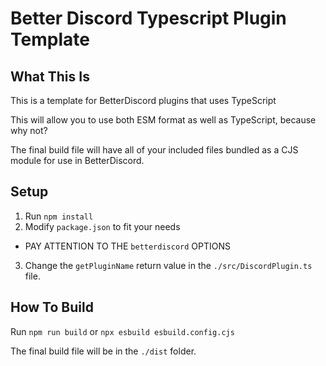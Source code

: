# Better Discord Typescript Plugin Template

## What This Is

This is a template for BetterDiscord plugins that uses TypeScript

This will allow you to use both ESM format as well as TypeScript, because why not?

The final build file will have all of your included files bundled as a CJS module for use in BetterDiscord.

## Setup

1. Run `npm install`
2. Modify `package.json` to fit your needs
  * PAY ATTENTION TO THE `betterdiscord` OPTIONS
3. Change the `getPluginName` return value in the `./src/DiscordPlugin.ts` file.

## How To Build

Run `npm run build` or `npx esbuild esbuild.config.cjs`

The final build file will be in the `./dist` folder.
